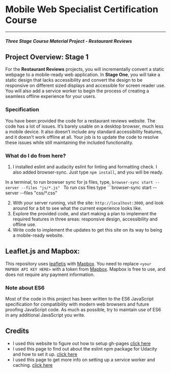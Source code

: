 # Mobile Web Specialist Certification Course
---
#### _Three Stage Course Material Project - Restaurant Reviews_

## Project Overview: Stage 1

For the **Restaurant Reviews** projects, you will incrementally convert a static webpage to a mobile-ready web application. In **Stage One**, you will take a static design that lacks accessibility and convert the design to be responsive on different sized displays and accessible for screen reader use. You will also add a service worker to begin the process of creating a seamless offline experience for your users.

### Specification

You have been provided the code for a restaurant reviews website. The code has a lot of issues. It’s barely usable on a desktop browser, much less a mobile device. It also doesn’t include any standard accessibility features, and it doesn’t work offline at all. Your job is to update the code to resolve these issues while still maintaining the included functionality. 

### What do I do from here?

1. I installed eslint and audacity eslint for linting and formatting check.  I also added browser-sync. Just type `npm install`, and you will be ready. 

In a terminal, to run browser sync for js files, type, ```browser-sync start --server --files "js/*.js"
```  To run css files type ```browser-sync start --server --files "css/*.css"

2. With your server running, visit the site: `http://localhost:3000`, and look around for a bit to see what the current experience looks like.
3. Explore the provided code, and start making a plan to implement the required features in three areas: responsive design, accessibility and offline use.
4. Write code to implement the updates to get this site on its way to being a mobile-ready website.

## Leaflet.js and Mapbox:

This repository uses [leafletjs](https://leafletjs.com/) with [Mapbox](https://www.mapbox.com/). You need to replace `<your MAPBOX API KEY HERE>` with a token from [Mapbox](https://www.mapbox.com/). Mapbox is free to use, and does not require any payment information. 

### Note about ES6

Most of the code in this project has been written to the ES6 JavaScript specification for compatibility with modern web browsers and future proofing JavaScript code. As much as possible, try to maintain use of ES6 in any additional JavaScript you write. 

## Credits
- I used this website to figure out how to setup gh-pages [click here](https://www.youtube.com/watch?v=6O6RWm-llSM)
- I used this page to find out about the eslint npm package for Udacity and how to set it up. [click here](https://www.npmjs.com/package/eslint-config-udacity)
- I used this page to get more info on setting up a service worker and caching. [click here](https://www.youtube.com/watch?v=ksXwaWHCW6k&feature=youtu.be)



